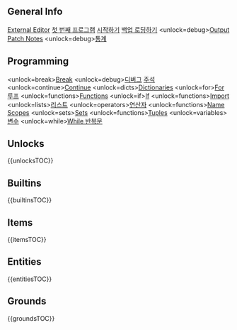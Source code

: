## General Info
[External Editor](docs/external_editor.md)      [첫 번째 프로그램](docs/first_program.md)      [시작하기](docs/getting_started.md)      [백업 로딩하기](docs/backup.md)      <unlock=debug>[Output](docs/output.md)      </unlock>[Patch Notes](docs/patchnotes.md)      <unlock=debug>[통계](docs/stats.md)      </unlock>

## Programming
<unlock=break>[Break](docs/scripting/break.md)      </unlock><unlock=debug>[디버그](docs/scripting/debug.md)      </unlock>[주석](docs/scripting/comments.md)      <unlock=continue>[Continue](docs/scripting/continue.md)      </unlock><unlock=dicts>[Dictionaries](docs/scripting/dicts.md)      </unlock><unlock=for>[For 루프](docs/scripting/for.md)      </unlock><unlock=functions>[Functions](docs/scripting/functions.md)      </unlock><unlock=if>[If](docs/scripting/if.md)      </unlock><unlock=functions>[Import](docs/scripting/import.md)      </unlock><unlock=lists>[리스트](docs/scripting/lists.md)      </unlock><unlock=operators>[연산자](docs/scripting/operators.md)      </unlock><unlock=functions>[Name Scopes](docs/scripting/scopes.md)      </unlock><unlock=sets>[Sets](docs/scripting/sets.md)      </unlock><unlock=functions>[Tuples](docs/scripting/tuples.md)      </unlock><unlock=variables>[변수](docs/scripting/variables.md)      </unlock><unlock=while>[While 반복문](docs/scripting/while.md)      </unlock>

## Unlocks
{{unlocksTOC}}

## Builtins
{{builtinsTOC}}

## Items
{{itemsTOC}}

## Entities
{{entitiesTOC}}

## Grounds
{{groundsTOC}}